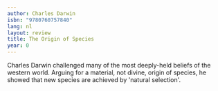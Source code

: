 ```yaml
---
author: Charles Darwin
isbn: "9780760757840"
lang: nl
layout: review
title: The Origin of Species
year: 0
---
```


Charles Darwin challenged many of the most deeply-held beliefs of the western world. Arguing for a material, not divine, origin of species, he showed that new species are achieved by 'natural selection'.

